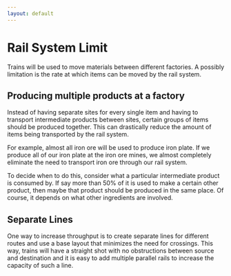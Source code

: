 ```yaml
---
layout: default
---
```


# Rail System Limit

Trains will be used to move materials between different factories.
A possibly limitation is the rate at which items can be moved by the rail system.

## Producing multiple products at a factory

Instead of having separate sites for every single item and having to transport intermediate
products between sites, certain groups of items should be produced together.
This can drastically reduce the amount of items being transported by the rail system.

For example, almost all iron ore will be used to produce iron plate.
If we produce all of our iron plate at the iron ore mines, we almost completely eliminate
the need to transport iron ore through our rail system.

To decide when to do this, consider what a particular intermediate product is consumed by.
If say more than 50% of it is used to make a certain other product, then maybe that product should be produced
in the same place.
Of course, it depends on what other ingredients are involved.

## Separate Lines

One way to increase throughput is to create separate lines for different routes and use a base layout
that minimizes the need for crossings.
This way, trains will have a straight shot with no obstructions between source and destination and it is easy 
to add multiple parallel rails to increase the capacity of such a line.



